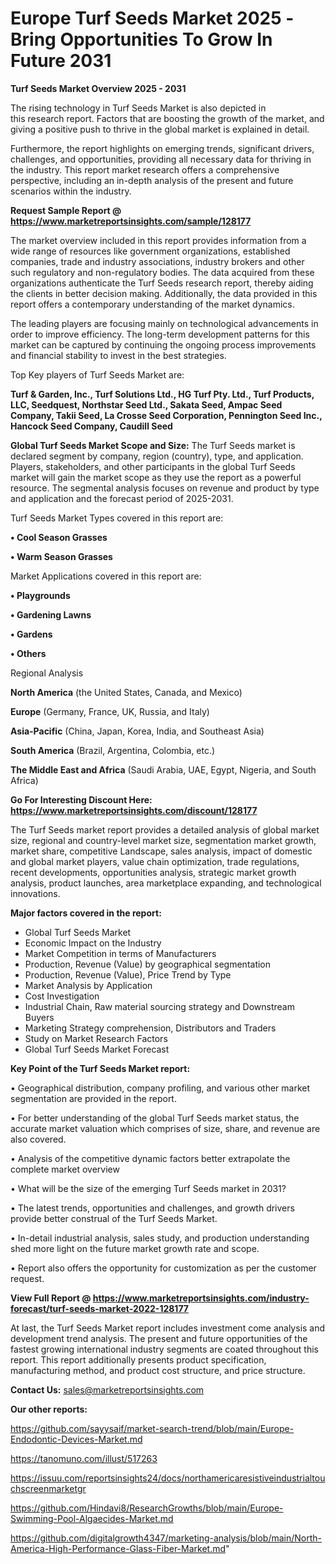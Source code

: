 # Europe Turf Seeds Market 2025 -Bring Opportunities To Grow In Future 2031

<Strong> Turf Seeds Market Overview 2025 - 2031</strong>

The rising technology in Turf Seeds Market is also depicted in this research report. Factors that are boosting the growth of the market, and giving a positive push to thrive in the global market is explained in detail.

Furthermore, the report highlights on emerging trends, significant drivers, challenges, and opportunities, providing all necessary data for thriving in the industry. This report market research offers a comprehensive perspective, including an in-depth analysis of the present and future scenarios within the industry.

<strong>Request Sample Report @ <a href=https://www.marketreportsinsights.com/sample/128177>https://www.marketreportsinsights.com/sample/128177</a></strong>

The market overview included in this report provides information from a wide range of resources like government organizations, established companies, trade and industry associations, industry brokers and other such regulatory and non-regulatory bodies. The data acquired from these organizations authenticate the Turf Seeds research report, thereby aiding the clients in better decision making. Additionally, the data provided in this report offers a contemporary understanding of the market dynamics.

The leading players are focusing mainly on technological advancements in order to improve efficiency. The long-term development patterns for this market can be captured by continuing the ongoing process improvements and financial stability to invest in the best strategies.

Top Key players of Turf Seeds Market are:

<strong>Turf & Garden, Inc., Turf Solutions Ltd., HG Turf Pty. Ltd., Turf Products, LLC, Seedquest, Northstar Seed Ltd., Sakata Seed, Ampac Seed Company, Takii Seed, La Crosse Seed Corporation, Pennington Seed Inc., Hancock Seed Company, Caudill Seed</strong>

<strong><b>Global Turf Seeds Market Scope and Size:</b></strong>
The Turf Seeds market is declared segment by company, region (country), type, and application. Players, stakeholders, and other participants in the global Turf Seeds market will gain the market scope as they use the report as a powerful resource. The segmental analysis focuses on revenue and product by type and application and the forecast period of 2025-2031.

Turf Seeds Market Types covered in this report are:

<strong>• Cool Season Grasses

• Warm Season Grasses</strong>

Market Applications covered in this report are:

<strong>• Playgrounds

• Gardening Lawns

• Gardens

• Others</strong> 

Regional Analysis

<strong>North America</strong> (the United States, Canada, and Mexico)

<strong>Europe</strong> (Germany, France, UK, Russia, and Italy)

<strong>Asia-Pacific</strong> (China, Japan, Korea, India, and Southeast Asia)

<strong>South America</strong> (Brazil, Argentina, Colombia, etc.)

<strong>The Middle East and Africa</strong> (Saudi Arabia, UAE, Egypt, Nigeria, and South Africa)

<strong>Go For Interesting Discount Here: <a href=https://www.marketreportsinsights.com/discount/128177>https://www.marketreportsinsights.com/discount/128177</a></strong>

The Turf Seeds market report provides a detailed analysis of global market size, regional and country-level market size, segmentation market growth, market share, competitive Landscape, sales analysis, impact of domestic and global market players, value chain optimization, trade regulations, recent developments, opportunities analysis, strategic market growth analysis, product launches, area marketplace expanding, and technological innovations.

<strong><b>Major factors covered in the report:</b></strong>
<ul>
  <li>Global Turf Seeds Market </li>
  <li>Economic Impact on the Industry</li>
  <li>Market Competition in terms of Manufacturers</li>
  <li>Production, Revenue (Value) by geographical segmentation</li>
  <li>Production, Revenue (Value), Price Trend by Type</li>
  <li>Market Analysis by Application</li>
  <li>Cost Investigation</li>
  <li>Industrial Chain, Raw material sourcing strategy and Downstream Buyers</li>
  <li>Marketing Strategy comprehension, Distributors and Traders</li>
  <li>Study on Market Research Factors</li>
  <li>Global Turf Seeds Market Forecast</li>
</ul>

<strong><b>Key Point of the Turf Seeds Market report:</b></strong>

• Geographical distribution, company profiling, and various other market segmentation are provided in the report.

• For better understanding of the global Turf Seeds market status, the accurate market valuation which comprises of size, share, and revenue are also covered.

• Analysis of the competitive dynamic factors better extrapolate the complete market overview

• What will be the size of the emerging Turf Seeds market in 2031?

• The latest trends, opportunities and challenges, and growth drivers provide better construal of the Turf Seeds Market.

• In-detail industrial analysis, sales study, and production understanding shed more light on the future market growth rate and scope.

• Report also offers the opportunity for customization as per the customer request.

<strong><b>View Full Report @ <a href=https://www.marketreportsinsights.com/industry-forecast/turf-seeds-market-2022-128177>https://www.marketreportsinsights.com/industry-forecast/turf-seeds-market-2022-128177</a></b></strong>


At last, the Turf Seeds Market report includes investment come analysis and development trend analysis. The present and future opportunities of the fastest growing international industry segments are coated throughout this report. This report additionally presents product specification, manufacturing method, and product cost structure, and price structure.

<strong>Contact Us:</strong>
sales@marketreportsinsights.com

<strong>Our other reports:</strong>

<a href=https://github.com/sayysaif/market-search-trend/blob/main/Europe-Endodontic-Devices-Market.md>https://github.com/sayysaif/market-search-trend/blob/main/Europe-Endodontic-Devices-Market.md</a>

<a href=https://tanomuno.com/illust/517263>https://tanomuno.com/illust/517263</a>

<a href=https://issuu.com/reportsinsights24/docs/northamericaresistiveindustrialtouchscreenmarketgr>https://issuu.com/reportsinsights24/docs/northamericaresistiveindustrialtouchscreenmarketgr</a>

<a href=https://github.com/Hindavi8/ResearchGrowths/blob/main/Europe-Swimming-Pool-Algaecides-Market.md>https://github.com/Hindavi8/ResearchGrowths/blob/main/Europe-Swimming-Pool-Algaecides-Market.md</a>

<a href=https://github.com/digitalgrowth4347/marketing-analysis/blob/main/North-America-High-Performance-Glass-Fiber-Market.md>https://github.com/digitalgrowth4347/marketing-analysis/blob/main/North-America-High-Performance-Glass-Fiber-Market.md</a>"
